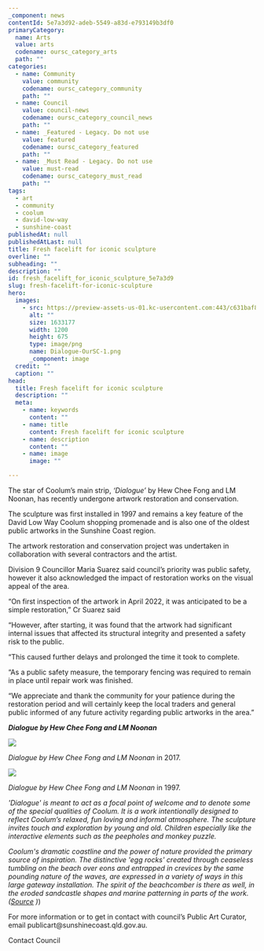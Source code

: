 ```yaml
---
_component: news
contentId: 5e7a3d92-adeb-5549-a83d-e793149b3df0
primaryCategory:
  name: Arts
  value: arts
  codename: oursc_category_arts
  path: ""
categories:
  - name: Community
    value: community
    codename: oursc_category_community
    path: ""
  - name: Council
    value: council-news
    codename: oursc_category_council_news
    path: ""
  - name: _Featured - Legacy. Do not use
    value: featured
    codename: oursc_category_featured
    path: ""
  - name: _Must Read - Legacy. Do not use
    value: must-read
    codename: oursc_category_must_read
    path: ""
tags:
  - art
  - community
  - coolum
  - david-low-way
  - sunshine-coast
publishedAt: null
publishedAtLast: null
title: Fresh facelift for iconic sculpture
overline: ""
subheading: ""
description: ""
id: fresh_facelift_for_iconic_sculpture_5e7a3d9
slug: fresh-facelift-for-iconic-sculpture
hero:
  images:
    - src: https://preview-assets-us-01.kc-usercontent.com:443/c631baf8-1b46-001f-580c-d0001b68b4a8/9d689d62-12cd-4869-b84d-58a8bad47c99/Dialogue-OurSC-1.png
      alt: ""
      size: 1633177
      width: 1200
      height: 675
      type: image/png
      name: Dialogue-OurSC-1.png
      _component: image
  credit: ""
  caption: ""
head:
  title: Fresh facelift for iconic sculpture
  description: ""
  meta:
    - name: keywords
      content: ""
    - name: title
      content: Fresh facelift for iconic sculpture
    - name: description
      content: ""
    - name: image
      image: ""

---
```

The star of Coolum’s main strip, *‘Dialogue’* by Hew Chee Fong and LM Noonan, has recently undergone artwork restoration and conservation.

The sculpture was first installed in 1997 and remains a key feature of the David Low Way Coolum shopping promenade and is also one of the oldest public artworks in the Sunshine Coast region.

The artwork restoration and conservation project was undertaken in collaboration with several contractors and the artist.

Division 9 Councillor Maria Suarez said council’s priority was public safety, however it also acknowledged the impact of restoration works on the visual appeal of the area.

“On first inspection of the artwork in April 2022, it was anticipated to be a simple restoration,” Cr Suarez said

“However, after starting, it was found that the artwork had significant internal issues that affected its structural integrity and presented a safety risk to the public.

“This caused further delays and prolonged the time it took to complete.

“As a public safety measure, the temporary fencing was required to remain in place until repair work was finished.

“We appreciate and thank the community for your patience during the restoration period and will certainly keep the local traders and general public informed of any future activity regarding public artworks in the area.”

***Dialogue by Hew Chee Fong and LM Noonan***

![](https://preview-assets-us-01.kc-usercontent.com:443/c631baf8-1b46-001f-580c-d0001b68b4a8/c2580a06-8673-4e5a-9b15-51784b86c473/Dialogue-2022.png)

*Dialogue by Hew Chee Fong and LM Noonan* in 2017.

![](https://preview-assets-us-01.kc-usercontent.com:443/c631baf8-1b46-001f-580c-d0001b68b4a8/f9a0bb66-4c61-4af3-8c3f-58c449c47603/Dialogue-Coolum-1997-1.jpg)

*Dialogue by Hew Chee Fong and LM Noonan* in 1997.

*'Dialogue' is meant to act as a focal point of welcome and to denote some of the special qualities of Coolum. It is a work intentionally designed to reflect Coolum’s relaxed, fun loving and informal atmosphere. The sculpture invites touch and exploration by young and old. Children especially like the interactive elements such as the peepholes and monkey puzzle.*

*Coolum's dramatic coastline and the power of nature provided the primary source of inspiration. The distinctive 'egg rocks' created through ceaseless tumbling on the beach over eons and entrapped in crevices by the same pounding nature of the waves, are expressed in a variety of ways in this large gateway installation. The spirit of the beachcomber is there as well, in the eroded sandcastle shapes and marine patterning in parts of the work. ([Source](http://hewcheefong-lmnoonan.blogspot.com/2015/01/dialogue.html)
)*)

For more information or to get in contact with council’s Public Art Curator, email publicart\@sunshinecoast.qld.gov.au.

Contact Council
